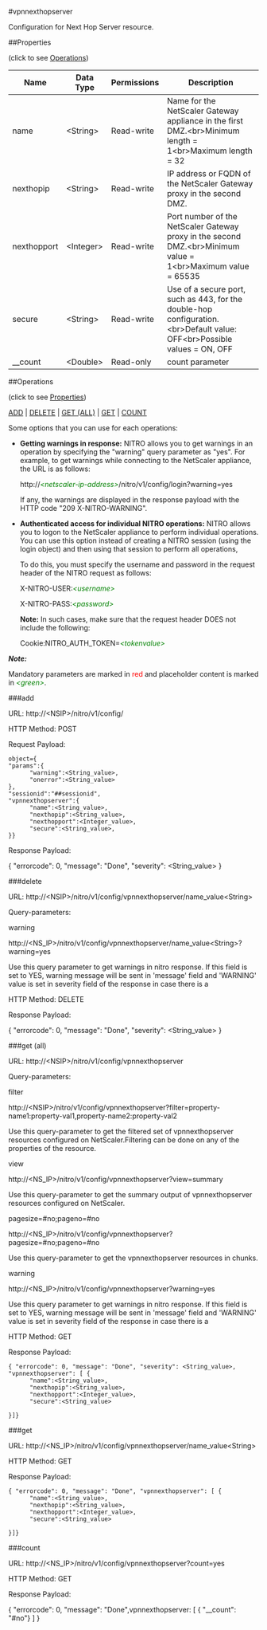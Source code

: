 #vpnnexthopserver

Configuration for Next Hop Server resource.


##Properties 
<span>(click to see [Operations](#operations))</span>


<table><thead><tr><th>Name</th><th> Data Type</th><th> Permissions</th><th>Description</th></tr></thead><tbody><tr><td>name</td><td>&lt;String></td><td>Read-write</td><td>Name for the NetScaler Gateway appliance in the first DMZ.&lt;br>Minimum length = 1&lt;br>Maximum length = 32</td><tr><tr><td>nexthopip</td><td>&lt;String></td><td>Read-write</td><td>IP address or FQDN of the NetScaler Gateway proxy in the second DMZ.</td><tr><tr><td>nexthopport</td><td>&lt;Integer></td><td>Read-write</td><td>Port number of the NetScaler Gateway proxy in the second DMZ.&lt;br>Minimum value = 1&lt;br>Maximum value = 65535</td><tr><tr><td>secure</td><td>&lt;String></td><td>Read-write</td><td>Use of a secure port, such as 443, for the double-hop configuration.&lt;br>Default value: OFF&lt;br>Possible values = ON, OFF</td><tr><tr><td>__count</td><td>&lt;Double></td><td>Read-only</td><td>count parameter</td><tr></tbody></table>
##Operations 
<span>(click to see [Properties](#properties))</span>


[ADD](#add) | [DELETE](#delete) | [GET (ALL)](#get-(all)) | [GET](#get) | [COUNT](#count)


Some options that you can use for each operations:
<ul><li><p><b>Getting warnings in response:</b> NITRO allows you to get warnings in an operation by specifying the "warning" query parameter as "yes". For example, to get warnings while connecting to the NetScaler appliance, the URL is as follows:</p><p>http://<span style="color:green;font-style:italic;">&lt;netscaler-ip-address&gt;</span>/nitro/v1/config/login?warning=yes</p><p>If any, the warnings are displayed in the response payload with the HTTP code "209 X-NITRO-WARNING".</p></li><li><p><b>Authenticated access for individual NITRO operations:</b> NITRO allows you to logon to the NetScaler appliance to perform individual operations. You can use this option instead of creating a NITRO session (using the login object) and then using that session to perform all operations,</p><p>To do this, you must specify the username and password in the request header of the NITRO request as follows:</p><p>X-NITRO-USER:<span style="color:green;font-style:italic;">&lt;username&gt;</span></p><p>X-NITRO-PASS:<span style="color:green;font-style:italic;">&lt;password&gt;</span></p><p><b>Note:</b> In such cases, make sure that the request header DOES not include the following:</p><p>Cookie:NITRO_AUTH_TOKEN=<span style="color:green;font-style:italic;">&lt;tokenvalue&gt;</span></p></li></ul>



***Note:*** 
Mandatory parameters are marked in <span style="color:#FF0000;">red</span> and placeholder content is marked in <span style="color:green;font-style:italic">&lt;green&gt;</span>.

###add



URL: http://&lt;NSIP&gt;/nitro/v1/config/
HTTP Method: POST
Request Payload: ```object={"params":{      "warning":<String_value>,      "onerror":<String_value>},"sessionid":"##sessionid","vpnnexthopserver":{      "name":<String_value>,      "nexthopip":<String_value>,      "nexthopport":<Integer_value>,      "secure":<String_value>,}}```
Response Payload: 
{ "errorcode": 0, "message": "Done", "severity": <String_value> }


###delete



URL: http://&lt;NSIP&gt;/nitro/v1/config/vpnnexthopserver/name_value&lt;String&gt;
Query-parameters:
warning
http://&lt;NS_IP&gt;/nitro/v1/config/vpnnexthopserver/name_value&lt;String&gt;?warning=yes
Use this query parameter to get warnings in nitro response. If this field is set to YES, warning message will be sent in 'message' field and 'WARNING' value is set in severity field of the response in case there is a



HTTP Method: DELETE
Response Payload: 
{ "errorcode": 0, "message": "Done", "severity": <String_value> }


###get (all)



URL: http://&lt;NSIP&gt;/nitro/v1/config/vpnnexthopserver
Query-parameters:
filter
http://&lt;NSIP&gt;/nitro/v1/config/vpnnexthopserver?filter=property-name1:property-val1,property-name2:property-val2
Use this query-parameter to get the filtered set of vpnnexthopserver resources configured on NetScaler.Filtering can be done on any of the properties of the resource.


view
http://&lt;NS_IP&gt;/nitro/v1/config/vpnnexthopserver?view=summary
Use this query-parameter to get the summary output of vpnnexthopserver resources configured on NetScaler.


pagesize=#no;pageno=#no
http://&lt;NS_IP&gt;/nitro/v1/config/vpnnexthopserver?pagesize=#no;pageno=#no
Use this query-parameter to get the vpnnexthopserver resources in chunks.


warning
http://&lt;NS_IP&gt;/nitro/v1/config/vpnnexthopserver?warning=yes
Use this query parameter to get warnings in nitro response. If this field is set to YES, warning message will be sent in 'message' field and 'WARNING' value is set in severity field of the response in case there is a



HTTP Method: GET
Response Payload: ```{ "errorcode": 0, "message": "Done", "severity": <String_value>, "vpnnexthopserver": [ {      "name":<String_value>,      "nexthopip":<String_value>,      "nexthopport":<Integer_value>,      "secure":<String_value>}]}```



###get



URL: http://&lt;NS_IP&gt;/nitro/v1/config/vpnnexthopserver/name_value&lt;String&gt;
HTTP Method: GET
Response Payload: ```{ "errorcode": 0, "message": "Done", "vpnnexthopserver": [ {      "name":<String_value>,      "nexthopip":<String_value>,      "nexthopport":<Integer_value>,      "secure":<String_value>}]}```



###count



URL: http://&lt;NS_IP&gt;/nitro/v1/config/vpnnexthopserver?count=yes
HTTP Method: GET
Response Payload: 
{ "errorcode": 0, "message": "Done",vpnnexthopserver: [ { "__count": "#no"} ] }


